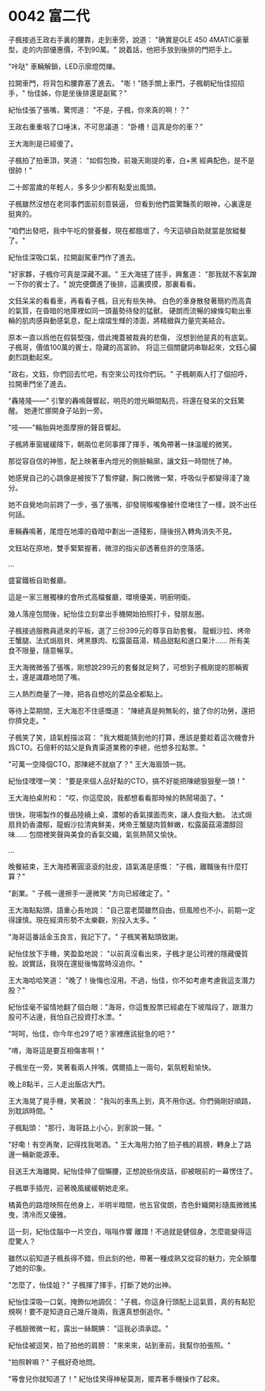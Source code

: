 # 0042 富二代

子楓接過王政右手裏的腰靠，走到車旁，說道：
"确實是GLE 450 4MATIC豪華型，走的内部優惠價，不到90萬。"
說着話，他把手放到後排的門把手上。

"咔哒"
車輛解鎖，LED示廓燈閃爍。

拉開車門，将背包和腰靠塞了進去。
"嘭！"随手關上車門，子楓朝紀怡佳招招手，"
怡佳姊，你是坐後排還是副駕？"

紀怡佳張了張嘴，驚愕道：
"不是，子楓，你來真的啊！？"

王政右重重咽了口唾沫，不可思議道：
"卧槽！這真是你的車？"

王大海則是已經傻了。

子楓拍了拍車頂，笑道：
"如假包換，前幾天剛提的車，白+黑 經典配色，是不是很帥！"

二十郎當歲的年輕人，多多少少都有點愛出風頭。

子楓雖然沒想在老同事們面前刻意裝逼，
但看到他們震驚豔羨的眼神，心裏還是挺爽的。

"咱們出發吧，我中午吃的營養餐，現在都餓壞了，今天這頓自助就當是放縱餐了。"

紀怡佳深吸口氣，拉開副駕車門作了進去。

"好家夥，子楓你可真是深藏不漏。"
王大海搓了搓手，興奮道：
"那我就不客氣蹭一下你的賓士了。"
說完便鑽進了後排，這裏摸摸，那裏看看。

文鈺呆呆的看看車，再看看子楓，目光有些失神。
白色的車身散發著簡約而高貴的氣質，在昏暗的地庫裡如同一頭蓄勢待發的猛獸。
硬朗而流暢的線條勾勒出車輛的肌肉感與動感氣息，配上熠熠生輝的漆面，將精緻與力量完美結合。

原本一直以爲他在假裝堅強，借此掩蓋被裁員的悲傷，
沒想到他是真的有底氣。
子楓哥，價值100萬的賓士，隐藏的高富帥。
将這三個關鍵詞串聯起來，文鈺心臟劇烈跳動起來。

"政右，文鈺，你們回去忙吧，有空來公司找你們玩。"
子楓朝兩人打了個招呼，拉開車門坐了進去。

"轟隆隆——"
引擎的轟鳴聲響起，明亮的燈光瞬間點亮，将還在發呆的文鈺驚醒。
她連忙挪開身子站到一旁。

"吱——"輪胎與地面摩擦的聲音響起。

子楓將車窗緩緩降下，朝兩位老同事揮了揮手，嘴角帶著一抹溫暖的微笑。

那從容自信的神態，配上映著車內燈光的側臉輪廓，讓文鈺一時間恍了神。

她感覺自己的心跳像是被按下了暫停鍵，胸口微微一緊，呼吸似乎都變得淺了幾分。

她不自覺地向前跨了一步，張了張嘴，卻發現喉嚨像被什麼堵住了一樣，說不出任何話。

車輛轟鳴著，尾燈在地庫的昏暗中劃出一道殘影，隨後拐入轉角消失不見。

文鈺站在原地，雙手緊緊握著，微涼的指尖卻透著些許的空落感。

…

盛宴鐵板自助餐廳。

這是一家三層獨棟的會所式高檔餐廳，環境優美，明廚明衛。

幾人落座包間後，紀怡佳立刻拿出手機開始拍照打卡，發朋友圈。

子楓接過服務員遞來的平板，選了三份399元的尊享自助套餐。
龍蝦沙拉、烤帝王蟹腿、法式焗扇貝、烤黑豚肉、松露菌菇湯、精品甜點和進口果汁……
所有美食不限量，隨意暢享。

王大海微微張了張嘴，剛想說299元的套餐就足夠了，可想到子楓剛提的那輛賓士，還是識趣地閉了嘴。

三人熱烈商量了一陣，把各自想吃的菜品全都點上。

等待上菜期間，王大海忍不住感慨道：
"陳總真是夠無恥的，搶了你的功勞，還把你擠兌走。"

子楓笑了笑，語氣輕描淡寫：
"我大概能猜到他的打算，應該是要趁着這次機會升爲CTO。石億軒的姑父是負責渠道業務的李總，他想多拉點票。"

"可萬一空降個CTO，那陳總不就崩了？"
王大海眉頭一挑。

紀怡佳嘿嘿一笑：
"要是來個人品好點的CTO，搞不好能把陳總狠狠壓一頭！"

王大海拍桌附和：
"哎，你這麼說，我都想看看那時候的熱鬧場面了。"

很快，現場製作的餐品陸續上桌，濃郁的香氣撲面而來，讓人食指大動。
法式焗扇貝奶香濃郁，龍蝦沙拉清爽鮮美，烤帝王蟹腿肉質鮮嫩，松露菌菇湯濃醇回味……
包間裡笑聲與美食的香氣交織，氣氛熱鬧又愉快。

...

晚餐結束，王大海捂著圓滾滾的肚皮，語氣滿是感慨：
"子楓，離職後有什麼打算？"

"創業。"
子楓一邊擦手一邊微笑
"方向已經確定了。"

王大海點點頭，語重心長地說：
"自己當老闆雖然自由，但風險也不小，前期一定得謹慎。現在經濟形勢不太樂觀，別投入太多。"

"海哥這番話金玉良言，我記下了。"
子楓笑著點頭致謝。

紀怡佳放下手機，笑盈盈地說：
"以前真沒看出來，子楓才是公司裡的隱藏優質股。說實話，我現在還挺後悔當時沒追你。"

王大海哈哈笑道：
"晚了！後悔也沒用。不過，怡佳，你不如考慮考慮我這支潛力股？"

紀怡佳毫不留情地翻了個白眼："海哥，你這隻股票已經處在下坡階段了，跟潛力股可不沾邊，我怕自己投資打水漂。"

"呵呵，怡佳，你今年也29了吧？家裡應該挺急的吧？"

"唷，海哥這是要互相傷害啊！"

子楓坐在一旁，笑著看兩人拌嘴，偶爾插上一兩句，氣氛輕鬆愉快。

晚上8點半，三人走出飯店大門。

王大海晃了晃手機，笑著說：
"我叫的車馬上到，真不用你送。你們倆剛好順路，別耽誤時間。"

子楓點頭：
"那行，海哥路上小心，到家說一聲。"

"好嘞！有空再聚，記得找我喝酒。"
王大海用力拍了拍子楓的肩膀，轉身上了路邊一輛新能源車。

目送王大海離開，紀怡佳伸了個懶腰，正想說些俏皮話，卻被眼前的一幕愣住了。

子楓單手插兜，迎著晚風緩緩朝她走來。

橘黃色的路燈映照在他身上，半明半暗間，他五官俊朗，杏色針織開衫隨風微微搖曳，清冷而又優雅。

這一刻，紀怡佳腦中一片空白，嗡嗡作響
離譜！不過就是健個身，怎麼能變得這麼驚人？

雖然以前知道子楓長得不錯，但此刻的他，帶著一種成熟又從容的魅力，完全顛覆了她的印象。

"怎麼了，怡佳姐？"
子楓揮了揮手，打斷了她的出神。

紀怡佳深吸一口氣，掩飾似地調侃：
"子楓，你這身行頭配上這氣質，真的有點犯規啊！要不是知道自己幾斤幾兩，我還真想倒追你。"

子楓臉微微一紅，露出一絲靦腆：
"這我必須承認。"

紀怡佳被逗笑，拍了拍他的肩膀：
"來來來，站到車前，我幫你拍張照。"

"拍照幹嘛？"
子楓好奇地問。

"等會兒你就知道了！"
紀怡佳笑得神秘莫測，擺弄著手機操作了起來。